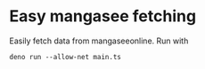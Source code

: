 # Easy mangasee fetching

Easily fetch data from mangaseeonline. Run with
```
deno run --allow-net main.ts
```
